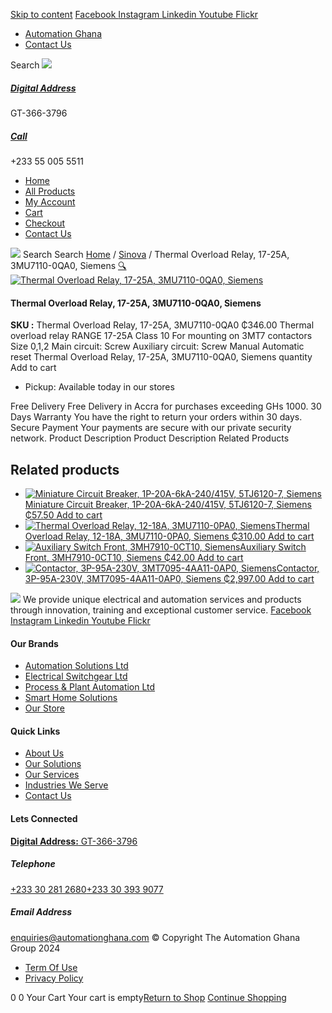 [Skip to content](https://store.automationghana.com/product/thermal-overload-relay-17-25a-3mu7110-0qa0-siemens/#content)
[ Facebook ](https://www.facebook.com/automationgh/) [ Instagram ](https://www.instagram.com/automationgh/) [ Linkedin ](https://www.linkedin.com/company/the-automation-ghana-limited/) [ Youtube ](https://www.youtube.com/channel/UCurrRDUSm5oIW39VXjn1u0w) [ Flickr ](https://www.flickr.com/photos/181794037@N07/)
  * [ Automation Ghana ](https://automationghana.com)
  * [ Contact Us ](https://store.automationghana.com/contact/)


Search
[ ![](https://store.automationghana.com/wp-content/uploads/2024/04/Website-TAGG-Logo-BLUE.png) ](https://store.automationghana.com/)
[ ](https://maps.app.goo.gl/m4xeaagWCNbLk4jM6)
#####  [ Digital Address ](https://maps.app.goo.gl/m4xeaagWCNbLk4jM6)
GT-366-3796 
[ ](tel:+233550055511)
#####  [ Call ](tel:+233550055511)
+233 55 005 5511 
  * [Home](https://store.automationghana.com/)
  * [All Products](https://store.automationghana.com/shop/)
  * [My Account](https://store.automationghana.com/my-account/)
  * [Cart](https://store.automationghana.com/cart/)
  * [Checkout](https://store.automationghana.com/checkout/)
  * [Contact Us](https://store.automationghana.com/contact/)


[![](https://store.automationghana.com/wp-content/uploads/2024/04/AutomationGhana_logo_white.png)](https://store.automationghana.com)
Search
Search
[Home](https://store.automationghana.com) / [Sinova](https://store.automationghana.com/product-category/sinova-siemens/) / Thermal Overload Relay, 17-25A, 3MU7110-0QA0, Siemens
[🔍](https://store.automationghana.com/product/thermal-overload-relay-17-25a-3mu7110-0qa0-siemens/)
[![Thermal Overload Relay, 17-25A, 3MU7110-0QA0, Siemens](https://store.automationghana.com/wp-content/uploads/2025/03/thermal-overload-600x560.png)](https://store.automationghana.com/wp-content/uploads/2025/03/thermal-overload.png)
####  Thermal Overload Relay, 17-25A, 3MU7110-0QA0, Siemens 
**SKU :** Thermal Overload Relay, 17-25A, 3MU7110-0QA0 
₵346.00
Thermal overload relay RANGE 17-25A Class 10 For mounting on 3MT7 contactors Size 0,1,2 Main circuit: Screw Auxiliary circuit: Screw Manual Automatic reset
Thermal Overload Relay, 17-25A, 3MU7110-0QA0, Siemens quantity
Add to cart
  * Pickup: Available today in our stores


Free Delivery 
Free Delivery in Accra for purchases exceeding GHs 1000. 
30 Days Warranty 
You have the right to return your orders within 30 days. 
Secure Payment 
Your payments are secure with our private security network. 
Product Description
Product Description
Related Products 
## Related products
  * [![Miniature Circuit Breaker, 1P-20A-6kA-240/415V, 5TJ6120-7, Siemens](https://store.automationghana.com/wp-content/uploads/2025/03/Miniature-Circuit-Breaker-300x300.jpg)Miniature Circuit Breaker, 1P-20A-6kA-240/415V, 5TJ6120-7, Siemens ₵57.50 ](https://store.automationghana.com/product/miniature-circuit-breaker-1p-20a-6ka-240-415v-5tj6120-7-siemens/)
[Add to cart](https://store.automationghana.com/product/thermal-overload-relay-17-25a-3mu7110-0qa0-siemens/?add-to-cart=24516)
  * [![Thermal Overload Relay, 12-18A, 3MU7110-0PA0, Siemens](https://store.automationghana.com/wp-content/uploads/2025/03/thermal-overload-300x300.png)Thermal Overload Relay, 12-18A, 3MU7110-0PA0, Siemens ₵310.00 ](https://store.automationghana.com/product/thermal-overload-relay-12-18a-3mu7110-0pa0-siemens/)
[Add to cart](https://store.automationghana.com/product/thermal-overload-relay-17-25a-3mu7110-0qa0-siemens/?add-to-cart=24510)
  * [![Auxiliary Switch Front, 3MH7910-0CT10, Siemens](https://store.automationghana.com/wp-content/uploads/2025/03/Aux-Switch-Front-300x300.jpg)Auxiliary Switch Front, 3MH7910-0CT10, Siemens ₵42.00 ](https://store.automationghana.com/product/auxiliary-switch-front-3mh7910-0ct10-siemens/)
[Add to cart](https://store.automationghana.com/product/thermal-overload-relay-17-25a-3mu7110-0qa0-siemens/?add-to-cart=24503)
  * [![Contactor, 3P-95A-230V, 3MT7095-4AA11-0AP0, Siemens](https://store.automationghana.com/wp-content/uploads/2025/03/P_IN01_XX_00058i.jpg)Contactor, 3P-95A-230V, 3MT7095-4AA11-0AP0, Siemens ₵2,997.00 ](https://store.automationghana.com/product/contactor-3p-95a-230v-3mt7095-4aa11-0ap0-siemens/)
[Add to cart](https://store.automationghana.com/product/thermal-overload-relay-17-25a-3mu7110-0qa0-siemens/?add-to-cart=24494)


![](https://store.automationghana.com/wp-content/uploads/2024/04/AutomationGhana_logo_white.png)
We provide unique electrical and automation services and products through innovation, training and exceptional customer service.
[ Facebook ](https://www.facebook.com/automationgh/) [ Instagram ](https://www.instagram.com/automationgh/) [ Linkedin ](https://www.linkedin.com/company/the-automation-ghana-limited/) [ Youtube ](https://www.youtube.com/channel/UCurrRDUSm5oIW39VXjn1u0w) [ Flickr ](https://www.flickr.com/photos/181794037@N07/)
#### Our Brands
  * [ Automation Solutions Ltd ](https://store.automationghana.com/product/thermal-overload-relay-17-25a-3mu7110-0qa0-siemens/)
  * [ Electrical Switchgear Ltd ](https://store.automationghana.com/product/thermal-overload-relay-17-25a-3mu7110-0qa0-siemens/)
  * [ Process & Plant Automation Ltd ](https://store.automationghana.com/product/thermal-overload-relay-17-25a-3mu7110-0qa0-siemens/)
  * [ Smart Home Solutions ](https://store.automationghana.com/product/thermal-overload-relay-17-25a-3mu7110-0qa0-siemens/)
  * [ Our Store ](https://store.automationghana.com/product/thermal-overload-relay-17-25a-3mu7110-0qa0-siemens/)


#### Quick Links
  * [ About Us ](https://store.automationghana.com/product/thermal-overload-relay-17-25a-3mu7110-0qa0-siemens/)
  * [ Our Solutions ](https://store.automationghana.com/product/thermal-overload-relay-17-25a-3mu7110-0qa0-siemens/)
  * [ Our Services ](https://store.automationghana.com/product/thermal-overload-relay-17-25a-3mu7110-0qa0-siemens/)
  * [ Industries We Serve ](https://store.automationghana.com/product/thermal-overload-relay-17-25a-3mu7110-0qa0-siemens/)
  * [ Contact Us ](https://store.automationghana.com/product/thermal-overload-relay-17-25a-3mu7110-0qa0-siemens/)


#### Lets Connected
[**Digital Address:** GT-366-3796](https://maps.app.goo.gl/m4xeaagWCNbLk4jM6)
#####  Telephone 
[ +233 30 281 2680](tel:+233302812680)[+233 30 393 9077](https://store.automationghana.com/product/thermal-overload-relay-17-25a-3mu7110-0qa0-siemens/+233303939077)
#####  Email Address 
enquiries@automationghana.com 
© Copyright The Automation Ghana Group 2024
  * [ Term Of Use ](https://store.automationghana.com/product/thermal-overload-relay-17-25a-3mu7110-0qa0-siemens/)
  * [ Privacy Policy ](https://store.automationghana.com/product/thermal-overload-relay-17-25a-3mu7110-0qa0-siemens/)


0
0
Your Cart
Your cart is empty[Return to Shop](https://store.automationghana.com/shop/)
[Continue Shopping](https://store.automationghana.com/product/thermal-overload-relay-17-25a-3mu7110-0qa0-siemens/)
